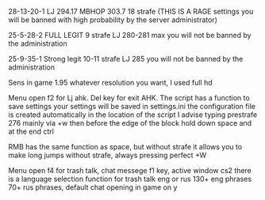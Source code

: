 28-13-20-1 LJ 294.17 MBHOP 303.7 18 strafe (THIS IS A RAGE settings you will be banned with high probability by the server administrator)

25-5-28-2 FULL LEGIT 9 strafe LJ 280-281 max  you will not be banned by the administration

25-9-35-1 Strong legit 10-11 strafe LJ 285 you will not be banned by the administration

Sens in game 1.95 whatever resolution you want, I used full hd

Menu open f2 for Lj ahk. Del key for exit AHK. 
The script has a function to save settings your settings will be saved in settings.ini the configuration file is created automatically in the location of the script 
I advise typing prestrafe 276 mainly via +w then before the edge of the block hold down space and at the end ctrl

RMB has the same function as space, but without strafe it allows you to make long jumps without strafe, always pressing perfect +W

Menu open f4 for trash talk, chat messege f1 key, active window cs2 there is a language selection function for trash talk eng or rus 130+ eng phrases 70+ rus phrases, default chat opening in game on y

